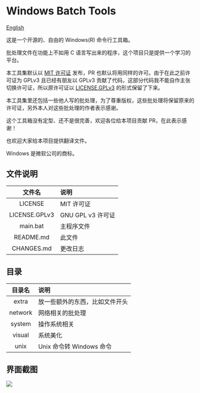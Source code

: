 # Windows Batch Tools

[English](README_EN.md)

这是一个开源的、自由的 Windows(R) 命令行工具箱。  

批处理文件在功能上不如用 C 语言写出来的程序，这个项目只是提供一个学习的平台。

本工具集默认以 [MIT 许可证](LICENSE) 发布，PR 也默认将用同样的许可。由于在此之前许可证为 GPLv3 且已经有朋友以 GPLv3 贡献了代码，这部分代码我不能自作主张切换许可证，所以原许可证以 [LICENSE.GPLv3](LICENSE.GPLv3) 的形式保留了下来。

本工具集里还包括一些他人写的批处理，为了尊重版权，这些批处理将保留原来的许可证，另外本人对这些批处理的作者表示感谢。

这个工具箱没有定型、还不是很完善，欢迎各位给本项目贡献 PR，在此表示感谢！

也欢迎大家给本项目提供翻译文件。

Windows 是微软公司的商标。

## 文件说明
|文件名|说明|
|:---:|:---|
|LICENSE|MIT 许可证|
|LICENSE.GPLv3|GNU GPL v3 许可证|    
|main.bat|主程序文件|
|README.md|此文件|
|CHANGES.md|更改日志|

## 目录
|目录名|说明|
|:---:|:---|
|extra|放一些额外的东西，比如文件开头|
|network|网络相关的批处理|
|system|操作系统相关|
|visual|系统美化|
|unix|Unix 命令转 Windows 命令|

## 界面截图
![](https://user-images.githubusercontent.com/17170467/29459497-77ccc44c-8456-11e7-8137-d5f826e20435.png)
